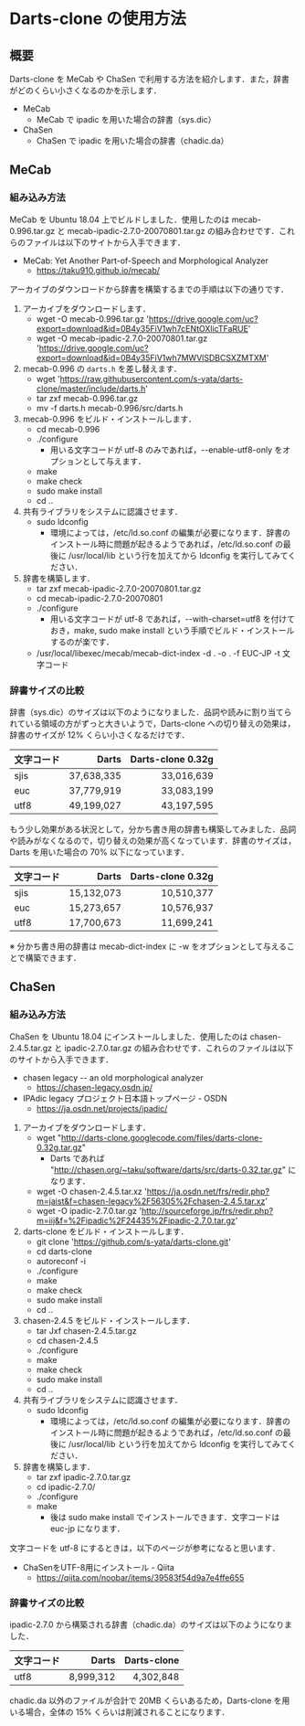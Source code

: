 # Darts-clone の使用方法

## 概要

Darts-clone を MeCab や ChaSen で利用する方法を紹介します．また，辞書がどのくらい小さくなるのかを示します．

* MeCab
  * MeCab で ipadic を用いた場合の辞書（sys.dic）
* ChaSen
  * ChaSen で ipadic を用いた場合の辞書（chadic.da）

## MeCab

### 組み込み方法

MeCab を Ubuntu 18.04 上でビルドしました．使用したのは mecab-0.996.tar.gz と mecab-ipadic-2.7.0-20070801.tar.gz の組み合わせです．これらのファイルは以下のサイトから入手できます．

* MeCab: Yet Another Part-of-Speech and Morphological Analyzer
  * https://taku910.github.io/mecab/

アーカイブのダウンロードから辞書を構築するまでの手順は以下の通りです．

1. アーカイブをダウンロードします．
   * wget -O mecab-0.996.tar.gz 'https://drive.google.com/uc?export=download&id=0B4y35FiV1wh7cENtOXlicTFaRUE'
   * wget -O mecab-ipadic-2.7.0-20070801.tar.gz 'https://drive.google.com/uc?export=download&id=0B4y35FiV1wh7MWVlSDBCSXZMTXM'
2. mecab-0.996 の `darts.h` を差し替えます．
   * wget 'https://raw.githubusercontent.com/s-yata/darts-clone/master/include/darts.h'
   * tar zxf mecab-0.996.tar.gz
   * mv -f darts.h mecab-0.996/src/darts.h
3. mecab-0.996 をビルド・インストールします．
   * cd mecab-0.996
   * ./configure
     * 用いる文字コードが utf-8 のみであれば，--enable-utf8-only をオプションとして与えます．
   * make
   * make check
   * sudo make install
   * cd ..
4. 共有ライブラリをシステムに認識させます．
   * sudo ldconfig
     * 環境によっては，/etc/ld.so.conf の編集が必要になります．辞書のインストール時に問題が起きるようであれば，/etc/ld.so.conf の最後に /usr/local/lib という行を加えてから ldconfig を実行してみてください．
5. 辞書を構築します．
   * tar zxf mecab-ipadic-2.7.0-20070801.tar.gz
   * cd mecab-ipadic-2.7.0-20070801
   * ./configure
     * 用いる文字コードが utf-8 であれば，--with-charset=utf8 を付けておき，make, sudo make install という手順でビルド・インストールするのが楽です．
   * /usr/local/libexec/mecab/mecab-dict-index -d . -o . -f EUC-JP -t 文字コード

### 辞書サイズの比較

辞書（sys.dic）のサイズは以下のようになりました．品詞や読みに割り当てられている領域の方がずっと大きいようで，Darts-clone への切り替えの効果は，辞書のサイズが 12% くらい小さくなるだけです．

|文字コード|Darts|Darts-clone 0.32g|
|---|---:|---:|
|sjis|37,638,335|33,016,639|
|euc |37,779,919|33,083,199|
|utf8|49,199,027|43,197,595|

もう少し効果がある状況として，分かち書き用の辞書も構築してみました．品詞や読みがなくなるので，切り替えの効果が高くなっています．辞書のサイズは，Darts を用いた場合の 70% 以下になっています．

|文字コード|Darts|Darts-clone 0.32g|
|---|---:|---:|
|sjis|15,132,073|10,510,377|
|euc |15,273,657|10,576,937|
|utf8|17,700,673|11,699,241|

※ 分かち書き用の辞書は mecab-dict-index に -w をオプションとして与えることで構築できます．

## ChaSen

### 組み込み方法

ChaSen を Ubuntu 18.04 にインストールしました．使用したのは chasen-2.4.5.tar.gz と ipadic-2.7.0.tar.gz の組み合わせです．これらのファイルは以下のサイトから入手できます．

* chasen legacy -- an old morphological analyzer
  * https://chasen-legacy.osdn.jp/
* IPAdic legacy プロジェクト日本語トップページ - OSDN
  * https://ja.osdn.net/projects/ipadic/

1. アーカイブをダウンロードします．
   * wget "http://darts-clone.googlecode.com/files/darts-clone-0.32g.tar.gz"
     * Darts であれば "http://chasen.org/~taku/software/darts/src/darts-0.32.tar.gz" になります．
   * wget -O chasen-2.4.5.tar.xz 'https://ja.osdn.net/frs/redir.php?m=jaist&f=chasen-legacy%2F56305%2Fchasen-2.4.5.tar.xz'
   * wget -O ipadic-2.7.0.tar.gz 'http://sourceforge.jp/frs/redir.php?m=iij&f=%2Fipadic%2F24435%2Fipadic-2.7.0.tar.gz'
2. darts-clone をビルド・インストールします．
   * git clone 'https://github.com/s-yata/darts-clone.git'
   * cd darts-clone
   * autoreconf -i
   * ./configure
   * make
   * make check
   * sudo make install
   * cd ..
3. chasen-2.4.5 をビルド・インストールします．
   * tar Jxf chasen-2.4.5.tar.gz
   * cd chasen-2.4.5
   * ./configure
   * make
   * make check
   * sudo make install
   * cd ..
4. 共有ライブラリをシステムに認識させます．
   * sudo ldconfig
     * 環境によっては，/etc/ld.so.conf の編集が必要になります．辞書のインストール時に問題が起きるようであれば，/etc/ld.so.conf の最後に /usr/local/lib という行を加えてから ldconfig を実行してみてください．
5. 辞書を構築します．
   * tar zxf ipadic-2.7.0.tar.gz
   * cd ipadic-2.7.0/
   * ./configure
   * make
     * 後は sudo make install でインストールできます．文字コードは euc-jp になります．

文字コードを utf-8 にするときは，以下のページが参考になると思います．

* ChaSenをUTF-8用にインストール - Qiita
  * https://qiita.com/noobar/items/39583f54d9a7e4ffe655

### 辞書サイズの比較

ipadic-2.7.0 から構築される辞書（chadic.da）のサイズは以下のようになりました．

|文字コード|Darts|Darts-clone|
|---|---:|---:|
|utf8|8,999,312|4,302,848|

chadic.da 以外のファイルが合計で 20MB くらいあるため，Darts-clone を用いる場合，全体の 15% くらいは削減されることになります．
